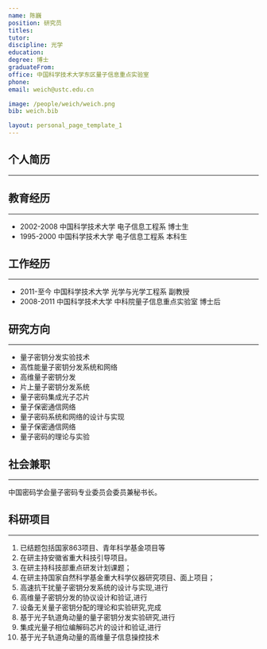 ```yaml
---
name: 陈巍
position: 研究员
titles: 
tutor: 
discipline: 光学
education: 
degree: 博士
graduateFrom: 
office: 中国科学技术大学东区量子信息重点实验室
phone: 
email: weich@ustc.edu.cn

image: /people/weich/weich.png
bib: weich.bib

layout: personal_page_template_1
---
```


## 个人简历
--------------


## 教育经历
--------------
* 2002-2008 中国科学技术大学 电子信息工程系 博士生 
* 1995-2000 中国科学技术大学 电子信息工程系 本科生 

## 工作经历
--------------
* 2011-至今 中国科学技术大学 光学与光学工程系 副教授 
* 2008-2011 中国科学技术大学 中科院量子信息重点实验室 博士后 

## 研究方向
--------------
* 量子密钥分发实验技术
* 高性能量子密钥分发系统和网络
* 高维量子密钥分发
* 片上量子密钥分发系统
* 量子密码集成光子芯片
* 量子保密通信网络
* 量子密码系统和网络的设计与实现
* 量子保密通信网络
* 量子密码的理论与实验

## 社会兼职
--------------
中国密码学会量子密码专业委员会委员兼秘书长。

## 科研项目
---------
1. 已结题包括国家863项目、青年科学基金项目等
2. 在研主持安徽省重大科技引导项目。
3. 在研主持科技部重点研发计划课题；
4. 在研主持国家自然科学基金重大科学仪器研究项目、面上项目；
5. 高速抗干扰量子密钥分发系统的设计与实现,进行
6. 高维量子密钥分发的协议设计和验证,进行
7. 设备无关量子密钥分配的理论和实验研究,完成
8. 基于光子轨道角动量的量子密钥分发实验研究,进行
9. 集成光量子相位编解码芯片的设计和验证,进行
10. 基于光子轨道角动量的高维量子信息操控技术

